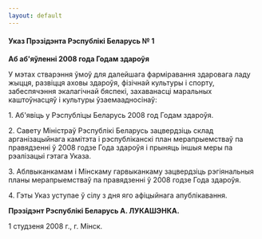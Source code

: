 ```yaml
---
layout: default
---
```


#### Указ Прэзідэнта Рэспублікі Беларусь № 1

**Аб аб'яўленні 2008 года Годам здароўя**

У мэтах стварэння ўмоў для далейшага фарміравання здаровага ладу жыцця,
развіцця аховы здароўя, фізічнай культуры і спорту, забеспячэння
экалагічнай бяспекі, захаванасці маральных каштоўнасцяў і
культуры ўзаемаадносінаў:

1\. Аб'явіць у Рэспубліцы Беларусь 2008 год Годам здароўя.

2\. Савету Міністраў Рэспублікі Беларусь зацвердзіць склад
арганізацыйнага камітэта і рэспубліканскі план
мерапрыемстваў па правядзенні ў 2008 годзе Года здароўя і
прыняць іншыя меры па рэалізацыі гэтага Указа.

3\. Аблвыканкамам і Мінскаму гарвыканкаму зацвердзіць рэгіянальныя планы
мерапрыемстваў па правядзенні ў 2008 годзе Года здароўя.

4\. Гэты Указ уступае ў сілу з дня яго афіцыйнага апублікавання.

**Прэзідэнт Рэспублікі Беларусь А. ЛУКАШЭНКА.**

1 студзеня 2008 г., г. Мінск.

